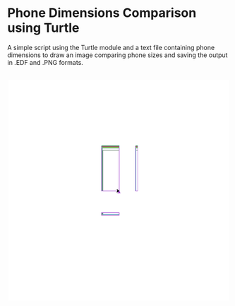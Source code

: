 # Phone Dimensions Comparison using Turtle
A simple script using the Turtle module and a text file containing phone dimensions to draw an image comparing phone sizes and saving the output in .EDF and .PNG formats.
<br><br>
<p align="center">
  <img src="./phones.png" alt="phones" width=500 height=500 />
</p>
